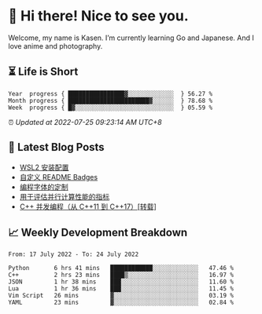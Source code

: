 <h1>👋 Hi there! Nice to see you.</h1>

Welcome, my name is Kasen. I’m currently learning Go and Japanese. And I love anime and photography.


## ⏳ Life is Short

<!-- Start of Time Progress Bar -->
``` text
Year  progress { ████████████████▓░░░░░░░░░░░░░  } 56.27 %
Month progress { ███████████████████████▓░░░░░░  } 78.68 %
Week  progress { █▓░░░░░░░░░░░░░░░░░░░░░░░░░░░░  } 05.59 %
```

⏰ *Updated at 2022-07-25 09:23:14 AM UTC+8*

<!-- End of Time Progress Bar -->

## 📝 Latest Blog Posts

<!-- BLOG-POST-LIST:START -->
- [WSL2 安装配置](https://blog.imkasen.com/wsl2-config.html)
- [自定义 README Badges](https://blog.imkasen.com/custom-readme-badges.html)
- [编程字体的定制](https://blog.imkasen.com/coding-fonts-configuration.html)
- [用于评估并行计算性能的指标](https://blog.imkasen.com/parallel-performance-metrics.html)
- [C++ 并发编程（从 C++11 到 C++17）[转载]](https://blog.imkasen.com/cpp-concurrency.html)
<!-- BLOG-POST-LIST:END -->

## 📈 Weekly Development Breakdown

<!--START_SECTION:waka-->

```text
From: 17 July 2022 - To: 24 July 2022

Python       6 hrs 41 mins   ████████████░░░░░░░░░░░░░   47.46 %
C++          2 hrs 23 mins   ████▒░░░░░░░░░░░░░░░░░░░░   16.97 %
JSON         1 hr 38 mins    ███░░░░░░░░░░░░░░░░░░░░░░   11.60 %
Lua          1 hr 36 mins    ███░░░░░░░░░░░░░░░░░░░░░░   11.45 %
Vim Script   26 mins         ▓░░░░░░░░░░░░░░░░░░░░░░░░   03.19 %
YAML         23 mins         ▓░░░░░░░░░░░░░░░░░░░░░░░░   02.84 %
```

<!--END_SECTION:waka-->
